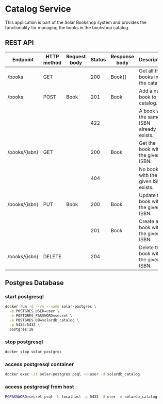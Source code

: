 # Catalog Service

This application is part of the Solar Bookshop system and provides the functionality for managing
the books in the bookshop catalog.

## REST API

| Endpoint      | HTTP method | Request body | Status | Response body | Description                               |
|---------------|-------------|--------------|--------|---------------|-------------------------------------------|
| /books        | GET         |              | 200    | Book[]        | Get all the books in the catalog.         |
| /books        | POST        | Book         | 201    | Book          | Add a new book to the catalog.            |
|               |             |              | 422    |               | A book with the same ISBN already exists. |
| /books/{isbn} | GET         |              | 200    | Book          | Get the book with the given ISBN.         |
|               |             |              | 404    |               | No book with the given ISBN exists.       |
| /books/{isbn} | PUT         | Book         | 200    | Book          | Update the book with the given ISBN.      |
|               |             |              | 201    | Book          | Create a book with the given ISBN.        |
| /books/{isbn} | DELETE      |              | 204    |               | Delete the book with the given ISBN.      |

## Postgres Database

### start postgresql

```bash
docker run -d --rm --name solar-postgres \
  -e POSTGRES_USER=user \
  -e POSTGRES_PASSWORD=secret \
  -e POSTGRES_DB=solardb_catalog \
  -p 5433:5432 \
  postgres:18
```

### stop postgresql

```bash
docker stop solar-postgres
```

### access postgresql container

```bash
docker exec -it solar-postgres psql -U user -d solardb_catalog
```

### access postgresql from host

```bash
PGPASSWORD=secret psql -h localhost -p 5433 -U user -d solardb_catalog
```